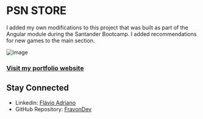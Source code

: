 # PSN STORE

I added my own modifications to this project that was built as part of the Angular module during the Santander Bootcamp. I added recommendations for new games to the main section.

![image](https://github.com/FravonDev/psn-store_DIO/assets/62142146/79cdd5f7-1946-4a76-866e-2fa5d4e02dab)



### [Visit my portfolio website](https://fravondev.vercel.app)



## Stay Connected

- Linkedin: [Flávio Adriano](https://www.linkedin.com/in/flavioadriano/)
- GitHub Repository: [FravonDev](https://github.com/FravonDev)
